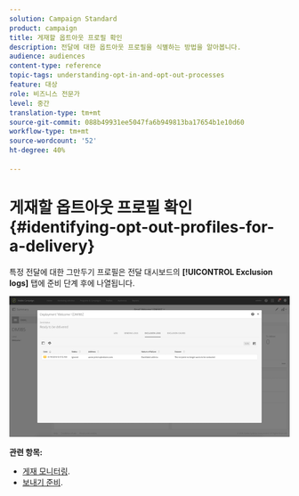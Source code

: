 ```yaml
---
solution: Campaign Standard
product: campaign
title: 게재할 옵트아웃 프로필 확인
description: 전달에 대한 옵트아웃 프로필을 식별하는 방법을 알아봅니다.
audience: audiences
content-type: reference
topic-tags: understanding-opt-in-and-opt-out-processes
feature: 대상
role: 비즈니스 전문가
level: 중간
translation-type: tm+mt
source-git-commit: 088b49931ee5047fa6b949813ba17654b1e10d60
workflow-type: tm+mt
source-wordcount: '52'
ht-degree: 40%

---
```



# 게재할 옵트아웃 프로필 확인{#identifying-opt-out-profiles-for-a-delivery}

특정 전달에 대한 그만두기 프로필은 전달 대시보드의 **[!UICONTROL Exclusion logs]** 탭에 준비 단계 후에 나열됩니다.

![](assets/exclusion_blocklisting.png)

**관련 항목:**

* [게재 모니터링](../../sending/using/monitoring-a-delivery.md#exclusion-logs).
* [보내기 준비](../../sending/using/preparing-the-send.md).

